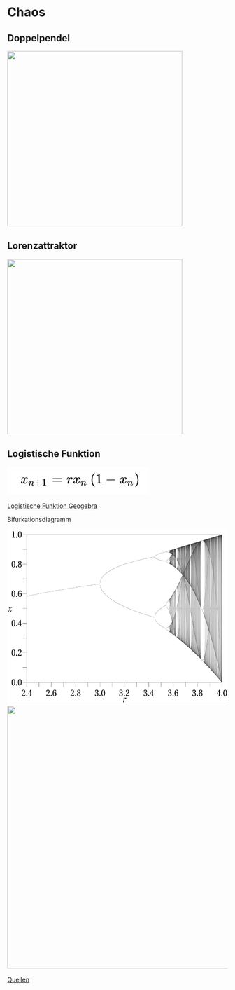# Chaos


## Doppelpendel
 <img src="https://thumbs.gfycat.com/FlickeringMixedAmericanbulldog-small.gif" width="400" height="400"/>
 
## Lorenzattraktor
<img src="https://thumbs.gfycat.com/PlushCelebratedKronosaurus-size_restricted.gif" width="400" height="400"/> 


## Logistische Funktion 
![alt](logostic_map.png)



[Logistische Funktion Geogebra](https://www.geogebra.org/m/mbznmn6k)



Bifurkationsdiagramm

<img src="bifurcationsdiagramm.png" width="600" height="400"/>


<img src="youtube-video-gif.gig" width="800" height="600"/>






[Quellen](Quellennachweis.pdf)
